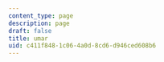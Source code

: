 ```yaml
---
content_type: page
description: page
draft: false
title: umar
uid: c411f848-1c06-4a0d-8cd6-d946ced608b6
---
```

